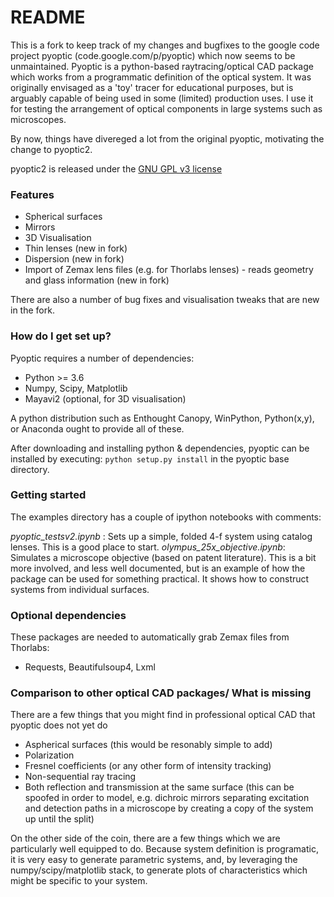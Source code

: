 # README #

This is a fork to keep track of my changes and bugfixes to the google code project pyoptic (code.google.com/p/pyoptic) which now seems to be unmaintained. Pyoptic is a python-based raytracing/optical CAD package which works from a programmatic definition of the optical system. It was originally envisaged as a 'toy' tracer for educational purposes, but is arguably capable of being used in some (limited) production uses. I use it for testing the arrangement of optical components in large systems such as microscopes.

By now, things have divereged a lot from the original pyoptic, motivating the change to pyoptic2.

pyoptic2 is released under the [GNU GPL v3 license](https://choosealicense.com/licenses/gpl-3.0/)

### Features ###

* Spherical surfaces
* Mirrors
* 3D Visualisation
* Thin lenses (new in fork)
* Dispersion (new in fork)
* Import of Zemax lens files (e.g. for Thorlabs lenses) - reads geometry and glass information (new in fork)

There are also a number of bug fixes and visualisation tweaks that are new in the fork.

### How do I get set up? ###

Pyoptic requires a number of dependencies:

* Python >= 3.6
* Numpy, Scipy, Matplotlib
* Mayavi2 (optional, for 3D visualisation)

A python distribution such as Enthought Canopy, WinPython, Python(x,y), or Anaconda ought to provide all of these.

After downloading and installing python & dependencies, pyoptic can be installed by executing:
`python setup.py install` in the pyoptic base directory.

### Getting started ###

The examples directory has a couple of ipython notebooks with comments:

*pyoptic_testsv2.ipynb* : Sets up a simple, folded 4-f system using catalog lenses. This is a good place to start.
*olympus_25x_objective.ipynb*: Simulates a microscope objective (based on patent literature). This is a bit more involved, 
and less well documented, but is an example of how the package can be used for something practical. It shows how to construct
systems from individual surfaces.

### Optional dependencies ###

These packages are needed to automatically grab Zemax files from Thorlabs:

* Requests, Beautifulsoup4, Lxml

### Comparison to other optical CAD packages/ What is missing ###

There are a few things that you might find in professional optical CAD that pyoptic does not yet do

* Aspherical surfaces (this would be resonably simple to add)
* Polarization
* Fresnel coefficients (or any other form of intensity tracking)
* Non-sequential ray tracing
* Both reflection and transmission at the same surface (this can be spoofed in order to model, e.g. dichroic mirrors 
  separating excitation and detection paths in a microscope by creating a copy of the system up until the split) 
  
On the other side of the coin, there are a few things which we are particularly well equipped to do. Because 
system definition is programatic, it is very easy to generate parametric systems, and, by leveraging the 
numpy/scipy/matplotlib stack, to generate plots of characteristics which might be specific to your system.

